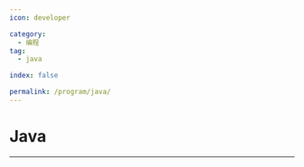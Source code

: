 ```yaml
---
icon: developer

category:
  - 编程
tag:
  - java

index: false

permalink: /program/java/
---
```


# Java

<Catalog base='/program/java/' />

---
